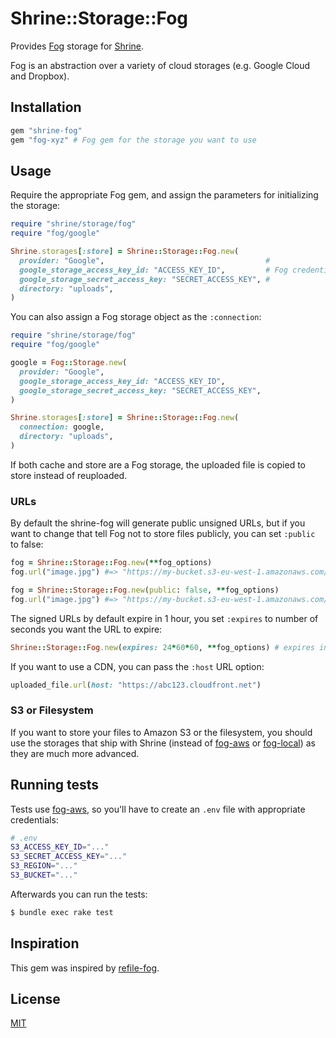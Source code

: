 # Shrine::Storage::Fog

Provides [Fog] storage for [Shrine].

Fog is an abstraction over a variety of cloud storages (e.g. Google Cloud and
Dropbox).

## Installation

```ruby
gem "shrine-fog"
gem "fog-xyz" # Fog gem for the storage you want to use
```

## Usage

Require the appropriate Fog gem, and assign the parameters for initializing
the storage:

```rb
require "shrine/storage/fog"
require "fog/google"

Shrine.storages[:store] = Shrine::Storage::Fog.new(
  provider: "Google",                                    #
  google_storage_access_key_id: "ACCESS_KEY_ID",         # Fog credentials
  google_storage_secret_access_key: "SECRET_ACCESS_KEY", #
  directory: "uploads",
)
```

You can also assign a Fog storage object as the `:connection`:

```rb
require "shrine/storage/fog"
require "fog/google"

google = Fog::Storage.new(
  provider: "Google",
  google_storage_access_key_id: "ACCESS_KEY_ID",
  google_storage_secret_access_key: "SECRET_ACCESS_KEY",
)

Shrine.storages[:store] = Shrine::Storage::Fog.new(
  connection: google,
  directory: "uploads",
)
```

If both cache and store are a Fog storage, the uploaded file is copied to store
instead of reuploaded.

### URLs

By default the shrine-fog will generate public unsigned URLs, but if you want
to change that tell Fog not to store files publicly, you can set `:public` to
false:

```rb
fog = Shrine::Storage::Fog.new(**fog_options)
fog.url("image.jpg") #=> "https://my-bucket.s3-eu-west-1.amazonaws.com/image.jpg"

fog = Shrine::Storage::Fog.new(public: false, **fog_options)
fog.url("image.jpg") #=> "https://my-bucket.s3-eu-west-1.amazonaws.com/foo?X-Amz-Expires=3600&X-Amz-Date=20151217T102105Z&X-Amz-Algorithm=AWS4-HMAC-SHA256&X-Amz-Credential=AKIAIJF55TMZZY45UT6Q/20151217/eu-west-1/s3/aws4_request&X-Amz-SignedHeaders=host&X-Amz-Signature=6908d8cd85ce4469f141a36955611f26d29ae7919eb8a6cba28f9194a92d96c3"
```

The signed URLs by default expire in 1 hour, you set `:expires` to number of
seconds you want the URL to expire:

```rb
Shrine::Storage::Fog.new(expires: 24*60*60, **fog_options) # expires in 1 day
```

If you want to use a CDN, you can pass the `:host` URL option:

```rb
uploaded_file.url(host: "https://abc123.cloudfront.net")
```

### S3 or Filesystem

If you want to store your files to Amazon S3 or the filesystem, you should use
the storages that ship with Shrine (instead of [fog-aws] or [fog-local]) as
they are much more advanced.

## Running tests

Tests use [fog-aws], so you'll have to create an `.env` file with appropriate
credentials:

```sh
# .env
S3_ACCESS_KEY_ID="..."
S3_SECRET_ACCESS_KEY="..."
S3_REGION="..."
S3_BUCKET="..."
```

Afterwards you can run the tests:

```sh
$ bundle exec rake test
```

## Inspiration

This gem was inspired by [refile-fog].

## License

[MIT](http://opensource.org/licenses/MIT)

[Fog]: http://fog.io/
[Shrine]: https://github.com/shrinerb/shrine
[fog-aws]: https://github.com/fog/fog-aws
[fog-local]: https://github.com/fog/fog-local
[refile-fog]: https://github.com/refile/refile-fog
